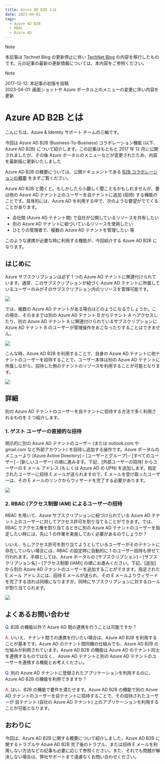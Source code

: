 ```yaml
---
title: Azure AD B2B とは
date: 2023-04-01
tags:
  - Azure AD B2B
  - RBAC
  - Azure AD
---
```


> [!NOTE]
> 本記事は Technet Blog の更新停止に伴い [TechNet Blog](https://blogs.technet.microsoft.com/jpazureid/2017/12/12/about-azure-ad-b2b/) の内容を移行したものです。元の記事の最新の更新情報については、本内容をご参照ください。

> [!NOTE]
> 2017-12-12: 本記事の初版を投稿  
> 2023-04-01: 画面ショットや Azure ポータル上のメニューの変更に伴い内容を更新

# Azure AD B2B とは

こんにちは、Azure & Identity サポート チームの三輪です。

今回は Azure AD B2B (Business-To-Business) コラボレーション機能 (以下、Azure AD B2B) について紹介します。この記事はもともと 2017 年 12 月に公開されましたが、その後 Azure ポータルのメニューなどが変更されたため、内容を最新版に更新いたしました

Azure AD B2B の概要については、公開ドキュメントである [B2B コラボレーションの概要](https://docs.microsoft.com/ja-jp/azure/active-directory/active-directory-b2b-what-is-azure-ad-b2b) をまずご覧ください。

Azure AD B2B と聞くと、もしかしたら小難しく聞こえるかもしれませんが、要は他の Azure AD テナント上のユーザーを自テナントに追加 (招待) する機能のことです。具体的には、Azure AD を利用する中で、次のような要望がでてくることがあります。

- 会社間 (Azure AD テナント間) で自社が公開しているリソースを共有したい
- 別の Azure AD テナントに紐づいているリソースを使用したい
- ひとりの管理者で、複数の Azure AD テナントを管理したい 等

このような連携が必要な時に利用する機能が、今回紹介する Azure AD B2B になります。

## はじめに

Azure サブスクリプションは必ず 1 つの Azure AD テナントに関連付けられています。通常、このサブスクリプションが紐づく Azure AD テナントに所属しているユーザーのみがそのサブスクリプション内のリソースを管理可能です。

![](./what-is-b2b/subscription-user.png)

では、複数の Azure AD テナントがある場合はどのようになるでしょうか。この場合、そのままでは別の Azure AD テナント B からテナント A へアクセスしたり、別の Azure AD テナント A に関連付けられているサブスクリプションに Azure AD テナント B のユーザーが管理操作をおこなったりすることはできません。

![](./what-is-b2b/subscription-user-inaccessible.png)

こんな時、Azure AD B2B を利用することで、自身の Azure AD テナントに他テナントのユーザーを招待することで、ユーザー本体は別の Azure AD テナントに所属しながら、招待した側のテナントのリソースを利用することが可能となります。

![](./what-is-b2b/invite-user-to-tenant.png)

## 詳細

別の Azure AD テナントのユーザーを自テナントに招待する方法で多く利用されるものを 2 つ紹介します。

### 1. ゲスト ユーザーの直接的な招待

明示的に別の Azure AD テナントのユーザー (または outlook.com や gmail.com など外部アカウント) を招待し追加する操作です。Azure ポータルのメニューより [Azure Active Directory] – [ユーザーとグループ] – [すべてのユーザー] – [新しいユーザー] の順に進みます。下記、[外部ユーザーの招待] からユーザーの E メール アドレス (もしくは Azure AD の UPN) を追加します。指定されたユーザーに招待 E メールが送られますので、E メールを受け取ったユーザーは、その E メールのリンクからウィザードを完了する必要があります。

![](./what-is-b2b/screenshot-new-guest-user-new.png)

### 2. RBAC (アクセス制御 IAM) によるユーザーの招待

RBAC を用いて、Azure サブスクリプションに紐づけられている Azure AD テナント上のユーザーに対してアクセス許可を割り当てることができます。では、RBAC でアクセス権を割り当てるときに別の Azure AD テナントのユーザーを指定したい時には、先に 1 の作業を実施しておく必要があるのでしょうか？

いいえ、もしアクセス許可を割り当てようとしているユーザーがそのテナントに存在していない場合には、RBAC の設定時に自動的に 1 のユーザー招待も併せて行われます。手順としては、Azure ポータルの [サブスクリプション] – [サブスクリプション名] – [アクセス制御 (IAM)] の順にお進みください。下記、[追加] から別の Azure AD テナントのユーザーを追加することができます。指定された E メール アドレスには、招待 E メールが送られ、その E メールよりウィザードを完了する流れは同様になりますが、同時にサブスクリプションに対するロールが割り当てられます。

![](./what-is-b2b/screenshot-iam-new.png)

## よくあるお問い合わせ

<span style="color:blue">Q</span>. B2B の機能以外で Azure AD 間の連携を行うことは可能ですか？

<span style="color:red">A</span>. いいえ、テナント間での連携を行いたい場合は、Azure AD B2B を利用することが基本です。Azure AD のテナント間同機の仕組みでも、Azure AD B2B の仕組みが利用されています。Azure AD B2B の機能は Azure AD のテナント同士を連携するものではなく、 Azure AD テナントと別の Azure AD テナントのユーザーを連携する機能とお考えください。

<span style="color:blue">Q</span>. 別の Azure AD テナントに登録されたアプリケーションを利用するのに、Azure AD B2B の機能を利用できますか？

<span style="color:red">A</span>. はい、B2B の機能で要件を満たせます。Azure AD B2B の機能で別の Azure AD テナントのユーザーを自テナントに招待することで、その招待されたユーザーが 自テナント (自社の Azure AD テナント) 上のアプリケーションを利用することが可能となります。

## おわりに

今回は、Azure AD B2B に関する概要について紹介しました。Azure AD B2B に関するトラブルや Azure AD B2B 完了後のトラブル、または招待 E メールを利用しない方法などの記事も必要に応じて参照ください。また、それでも問題が解決しない場合は、弊社サポートまで遠慮なくお問い合わせください。
